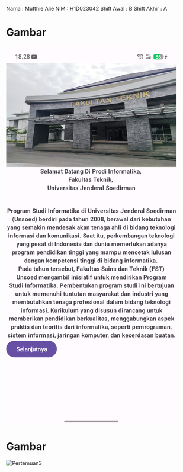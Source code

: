 Nama : Mufthie Alie
NIM  : H1D023042
Shift Awal : B
Shift Akhir : A

# Gambar
![Pertemuan2](ScreenShoot/Pertemuan2.png)

# Gambar
![Pertemuan3](ScreenShoot/Pertemuan3.png)
